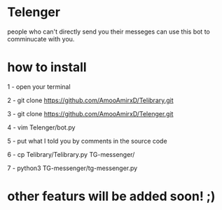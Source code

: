 # Telenger
people who can't directly send you their messeges can use this bot to comminucate with you.
# how to install

1 - open your terminal

2 - git clone https://github.com/AmooAmirxD/Telibrary.git

3 - git clone https://github.com/AmooAmirxD/Telenger.git

4 - vim Telenger/bot.py

5 - put what I told you by comments in the source code

6 - cp Telibrary/Telibrary.py TG-messenger/

7 - python3 TG-messenger/tg-messenger.py

# other featurs will be added soon! ;)
